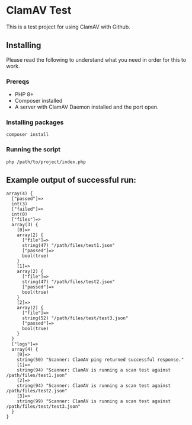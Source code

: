 # ClamAV Test

This is a test project for using ClamAV with Github.

## Installing

Please read the following to understand what you need in order for this to work.

### Prereqs

- PHP 8+
- Composer installed
- A server with ClamAV Daemon installed and the port open.

### Installing packages

`composer install`

### Running the script

`php /path/to/project/index.php`

## Example output of successful run:

```
array(4) {
  ["passed"]=>
  int(3)
  ["failed"]=>
  int(0)
  ["files"]=>
  array(3) {
    [0]=>
    array(2) {
      ["file"]=>
      string(47) "/path/files/test1.json"
      ["passed"]=>
      bool(true)
    }
    [1]=>
    array(2) {
      ["file"]=>
      string(47) "/path/files/test2.json"
      ["passed"]=>
      bool(true)
    }
    [2]=>
    array(2) {
      ["file"]=>
      string(52) "/path/files/test/test3.json"
      ["passed"]=>
      bool(true)
    }
  }
  ["logs"]=>
  array(4) {
    [0]=>
    string(50) "Scanner: ClamAV ping returned successful response."
    [1]=>
    string(94) "Scanner: ClamAV is running a scan test against /path/files/test1.json"
    [2]=>
    string(94) "Scanner: ClamAV is running a scan test against /path/files/test2.json"
    [3]=>
    string(99) "Scanner: ClamAV is running a scan test against /path/files/test/test3.json"
  }
}
```
